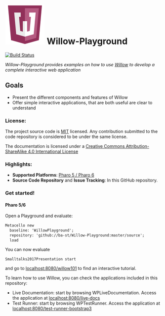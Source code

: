 ![Logo](resources/logos/128x128.png) Willow-Playground
======
[![Build Status](https://travis-ci.org/ba-st/Willow-Playground.svg?branch=master)](https://travis-ci.org/ba-st/Willow-Playground)

*Willow-Playground provides examples on how to use [Willow](https://github.com/ba-st/Willow) to develop a complete interactive web application*

## Goals
- Present the different components and features of Willow
- Offer simple interactive applications, that are both useful are clear to understand

### License:
The project source code is [MIT](LICENSE) licensed. Any contribution submitted to the code repository is considered to be under the same license.

The documentation is licensed under a [Creative Commons Attribution-ShareAlike 4.0 International License](http://creativecommons.org/licenses/by-sa/4.0/)

### Highlights:
- **Supported Platforms**: [Pharo 5 / Pharo 6](http://www.pharo.org/)
- **Source Code Repository** and **Issue Tracking**: In this GitHub repository.

### Get started!

#### Pharo 5/6

Open a Playground and evaluate:

```smalltalk
Metacello new
  baseline: 'WillowPlayground';
  repository: 'github://ba-st/Willow-Playground:master/source';
  load
```

You can now evaluate

```smalltalk
Smalltalks2017Presentation start
```

and go to [localhost:8080/willow101](http://localhost:8080/willow101) to find an interactive tutorial.

To learn how to use Willow, you can check the applications included in this repository:
- Live Documentation: start by browsing WPLiveDocumentation. Access the application at [localhost:8080/live-docs](http://localhost:8080/live-docs)
- Test Runner: start by browsing WPTestRunner. Access the application at [localhost:8080/test-runner-bootstrap3](http://localhost:8080/test-runner-bootstrap3)